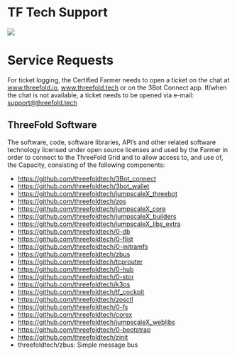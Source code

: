 # TF Tech Support

![](https://images.unsplash.com/photo-1518135714426-c18f5ffb6f4d?ixlib=rb-1.2.1&ixid=eyJhcHBfaWQiOjEyMDd9&auto=format&fit=crop&w=1373&q=80)

# Service Requests

For ticket logging, the Certified Farmer needs to open a ticket on the chat at www.threefold.io, www.threefold.tech or on the 3Bot Connect app. If/when the chat is not available, a ticket needs to be opened via e-mail: support@threefold.tech

## ThreeFold Software

The software, code, software libraries, API’s and other related software technology licensed under open source licenses and used by the Farmer in order to connect to the ThreeFold Grid and to allow access to, and use of, the Capacity, consisting of the following components: 

- https://github.com/threefoldtech/3Bot_connect
- https://github.com/threefoldtech/3bot_wallet
- https://github.com/threefoldtech/jumpscaleX_threebot
- https://github.com/threefoldtech/zos
- https://github.com/threefoldtech/jumpscaleX_core
- https://github.com/threefoldtech/jumpscaleX_builders
- https://github.com/threefoldtech/jumpscaleX_libs_extra
- https://github.com/threefoldtech/0-db
- https://github.com/threefoldtech/0-flist
- https://github.com/threefoldtech/0-initramfs
- https://github.com/threefoldtech/zbus
- https://github.com/threefoldtech/tcprouter
- https://github.com/threefoldtech/0-hub
- https://github.com/threefoldtech/0-stor
- https://github.com/threefoldtech/k3os
- https://github.com/threefoldtech/tf_cockpit
- https://github.com/threefoldtech/zosctl
- https://github.com/threefoldtech/0-fs
- https://github.com/threefoldtech/corex
- https://github.com/threefoldtech/jumpscaleX_weblibs
- https://github.com/threefoldtech/0-bootstrap
- https://github.com/threefoldtech/zinit
- threefoldtech/zbus: Simple message bus
